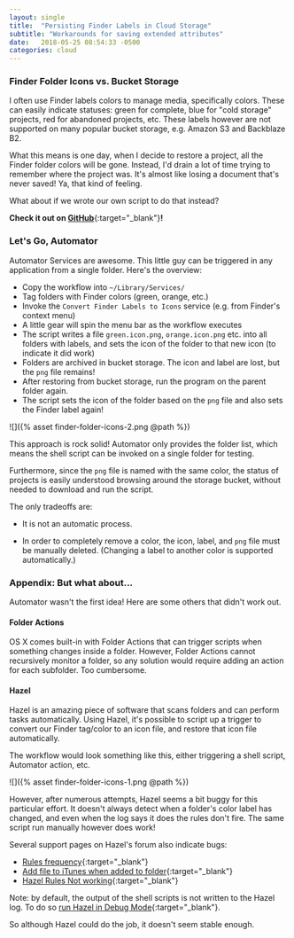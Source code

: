 ```yaml
---
layout: single
title:  "Persisting Finder Labels in Cloud Storage"
subtitle: "Workarounds for saving extended attributes"
date:   2018-05-25 08:54:33 -0500
categories: cloud
---
```


### Finder Folder Icons vs. Bucket Storage

I often use Finder labels colors to manage media, specifically colors. These can easily indicate statuses: green for complete, blue for "cold storage" projects, red for abandoned projects, etc. These labels however are not supported on many popular bucket storage, e.g. Amazon S3 and Backblaze B2.

What this means is one day, when I decide to restore a project, all the Finder folder colors will be gone. Instead, I'd drain a lot of time trying to remember where the project was. It's almost like losing a document that's never saved! Ya, that kind of feeling.

What about if we wrote our own script to do that instead?

**Check it out on [GitHub](https://github.com/NaanProphet/finder-folder-icons)**{:target="_blank"}**!**

### Let's Go, Automator

Automator Services are awesome. This little guy can be triggered in any application from a single folder. Here's the overview:

- Copy the workflow into `~/Library/Services/`
- Tag folders with Finder colors (green, orange, etc.)
- Invoke the `Convert Finder Labels to Icons` service (e.g. from Finder's context menu)
- A little gear will spin the menu bar as the workflow executes
- The script writes a file `green.icon.png`, `orange.icon.png` etc. into all folders with labels, and sets the icon of the folder to that new icon (to indicate it did work)
- Folders are archived in bucket storage. The icon and label are lost, but the `png` file remains!
- After restoring from bucket storage, run the program on the parent folder again.
- The script sets the icon of the folder based on the `png` file and also sets the Finder label again!

![]({% asset finder-folder-icons-2.png @path %})

This approach is rock solid! Automator only provides the folder list, which means the shell script can be invoked on a single folder for testing.

Furthermore, since the `png` file is named with the same color, the status of projects is easily understood browsing around the storage bucket, without needed to download and run the script.

The only tradeoffs are:

* It is not an automatic process.

* In order to completely remove a color, the icon, label, and `png` file must be manually deleted. (Changing a label to another color is supported automatically.)

  

### Appendix: But what about...

Automator wasn't the first idea! Here are some others that didn't work out.

#### Folder Actions

OS X comes built-in with Folder Actions that can trigger scripts when something changes inside a folder. However, Folder Actions cannot recursively monitor a folder, so any solution would require adding an action for each subfolder. Too cumbersome.

#### Hazel

Hazel is an amazing piece of software that scans folders and can perform tasks automatically. Using Hazel, it's possible to script up a trigger to convert our Finder tag/color to an icon file, and restore that icon file automatically.

The workflow would look something like this, either triggering a shell script, Automator action, etc.

![]({% asset finder-folder-icons-1.png @path %})

However, after numerous attempts, Hazel seems a bit buggy for this particular effort. It doesn't always detect when a folder's color label has changed, and even when the log says it does the rules don't fire. The same script run manually however does work!

Several support pages on Hazel's forum also indicate bugs:

* [Rules frequency](https://www.noodlesoft.com/forums/viewtopic.php?f=4&t=5578#p17183){:target="_blank"}
* [Add file to iTunes when added to folder](https://www.noodlesoft.com/forums/viewtopic.php?f=4&t=6767){:target="_blank"}
* [Hazel Rules Not working](https://www.noodlesoft.com/forums/viewtopic.php?f=4&t=1618#p6643){:target="_blank"}

Note: by default, the output of the shell scripts is not written to the Hazel log. To do so [run Hazel in Debug Mode](https://www.noodlesoft.com/forums/viewtopic.php?f=4&t=296){:target="_blank"}.

So although Hazel could do the job, it doesn't seem stable enough.
